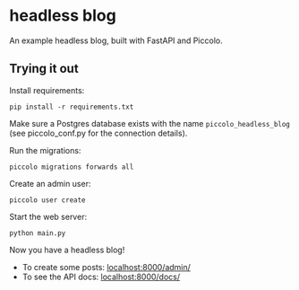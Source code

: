 # headless blog

An example headless blog, built with FastAPI and Piccolo.

## Trying it out

Install requirements:

```
pip install -r requirements.txt
```

Make sure a Postgres database exists with the name `piccolo_headless_blog` (see piccolo_conf.py for the connection details).

Run the migrations:

```
piccolo migrations forwards all
```

Create an admin user:

```
piccolo user create
```

Start the web server:

```
python main.py
```

Now you have a headless blog!

 * To create some posts: [localhost:8000/admin/](http://localhost:8000/admin/)
 * To see the API docs: [localhost:8000/docs/](http://localhost:8000/docs/)
